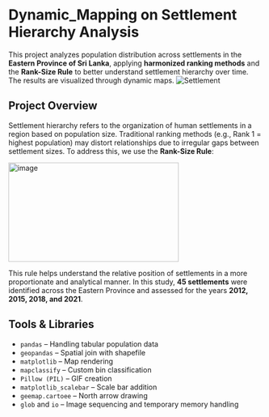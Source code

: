 # Dynamic_Mapping on Settlement Hierarchy Analysis 
This project analyzes population distribution across settlements in the **Eastern Province of Sri Lanka**, applying **harmonized ranking methods** and the **Rank-Size Rule** to better understand settlement hierarchy over time. The results are visualized through dynamic maps.
![Settlement](https://github.com/user-attachments/assets/26ee2fb3-6f99-41ca-802f-a21dc1069f44)

## Project Overview
Settlement hierarchy refers to the organization of human settlements in a region based on population size. Traditional ranking methods (e.g., Rank 1 = highest population) may distort relationships due to irregular gaps between settlement sizes. To address this, we use the **Rank-Size Rule**:

<img width="337" height="196" alt="image" src="https://github.com/user-attachments/assets/cfa8ac3d-33f3-41cc-a2ab-5c9326208c84" />


This rule helps understand the relative position of settlements in a more proportionate and analytical manner. In this study, **45 settlements** were identified across the Eastern Province and assessed for the years **2012, 2015, 2018, and 2021**.


## Tools & Libraries

- `pandas` – Handling tabular population data  
- `geopandas` – Spatial join with shapefile  
- `matplotlib` – Map rendering  
- `mapclassify` – Custom bin classification  
- `Pillow (PIL)` – GIF creation  
- `matplotlib_scalebar` – Scale bar addition  
- `geemap.cartoee` – North arrow drawing  
- `glob` and `io` – Image sequencing and temporary memory handling






